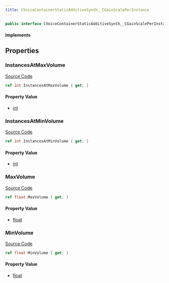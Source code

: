 ```yaml
---
title: CVoiceContainerStaticAdditiveSynth__CGainScalePerInstance
---
```


```csharp
public interface CVoiceContainerStaticAdditiveSynth__CGainScalePerInstance : ISchemaClass<CVoiceContainerStaticAdditiveSynth__CGainScalePerInstance>, ISchemaField, ISchemaClass, INativeHandle
```

#### Implements

## Properties

### InstancesAtMaxVolume

[Source Code](https://github.com/swiftly-solution/swiftlys2/blob/main/managed/src/SwiftlyS2.Generated/Schemas/Interfaces/CVoiceContainerStaticAdditiveSynth__CGainScalePerInstance.cs#L23)

```csharp
ref int InstancesAtMaxVolume { get; }
```

#### Property Value

- [int](https://learn.microsoft.com/dotnet/api/system.int32)

### InstancesAtMinVolume

[Source Code](https://github.com/swiftly-solution/swiftlys2/blob/main/managed/src/SwiftlyS2.Generated/Schemas/Interfaces/CVoiceContainerStaticAdditiveSynth__CGainScalePerInstance.cs#L19)

```csharp
ref int InstancesAtMinVolume { get; }
```

#### Property Value

- [int](https://learn.microsoft.com/dotnet/api/system.int32)

### MaxVolume

[Source Code](https://github.com/swiftly-solution/swiftlys2/blob/main/managed/src/SwiftlyS2.Generated/Schemas/Interfaces/CVoiceContainerStaticAdditiveSynth__CGainScalePerInstance.cs#L21)

```csharp
ref float MaxVolume { get; }
```

#### Property Value

- [float](https://learn.microsoft.com/dotnet/api/system.single)

### MinVolume

[Source Code](https://github.com/swiftly-solution/swiftlys2/blob/main/managed/src/SwiftlyS2.Generated/Schemas/Interfaces/CVoiceContainerStaticAdditiveSynth__CGainScalePerInstance.cs#L17)

```csharp
ref float MinVolume { get; }
```

#### Property Value

- [float](https://learn.microsoft.com/dotnet/api/system.single)

